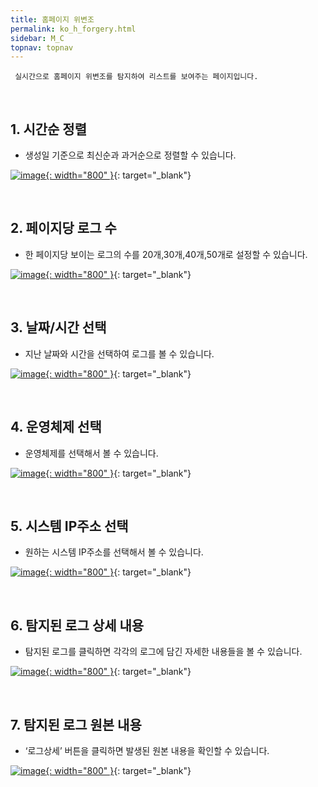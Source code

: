 ```yaml
---
title: 홈페이지 위변조
permalink: ko_h_forgery.html
sidebar: M_C
topnav: topnav
---
```


     실시간으로 홈페이지 위변조를 탐지하여 리스트를 보여주는 페이지입니다.

 
<br />

## 1. 시간순 정렬
- 생성일 기준으로 최신순과 과거순으로 정렬할 수 있습니다.

[![image](/docs/images/Manual/common/forgery/1.png){: width="800" }](/docs/images/Manual/common/forgery/1.png){: target="_blank"}
 
<br />

## 2. 페이지당 로그 수
- 한 페이지당 보이는 로그의 수를 20개,30개,40개,50개로 설정할 수 있습니다.

[![image](/docs/images/Manual/common/forgery/2.png){: width="800" }](/docs/images/Manual/common/forgery/2.png){: target="_blank"}
 
<br />

## 3. 날짜/시간 선택
- 지난 날짜와 시간을 선택하여 로그를 볼 수 있습니다.

[![image](/docs/images/Manual/common/forgery/3.png){: width="800" }](/docs/images/Manual/common/forgery/3.png){: target="_blank"}
 
<br />

## 4. 운영체제 선택
- 운영체제를 선택해서 볼 수 있습니다.

[![image](/docs/images/Manual/common/forgery/4.png){: width="800" }](/docs/images/Manual/common/forgery/4.png){: target="_blank"}
 
<br />

## 5. 시스템 IP주소 선택
- 원하는 시스템 IP주소를 선택해서 볼 수 있습니다.

[![image](/docs/images/Manual/common/forgery/5.png){: width="800" }](/docs/images/Manual/common/forgery/5.png){: target="_blank"}
 
<br />

## 6. 탐지된 로그 상세 내용
- 탐지된 로그를 클릭하면 각각의 로그에 담긴 자세한 내용들을 볼 수 있습니다.

[![image](/docs/images/Manual/common/forgery/6.png){: width="800" }](/docs/images/Manual/common/forgery/6.png){: target="_blank"}
 
<br />

## 7. 탐지된 로그 원본 내용
- ‘로그상세’ 버튼을 클릭하면 발생된 원본 내용을 확인할 수 있습니다.

[![image](/docs/images/Manual/common/forgery/7.png){: width="800" }](/docs/images/Manual/common/forgery/7.png){: target="_blank"}